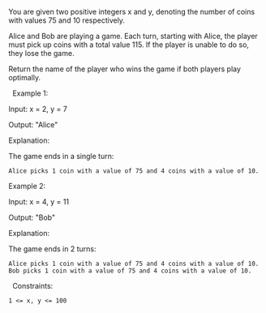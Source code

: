 You are given two positive integers x and y, denoting the number of coins with values 75 and 10 respectively.

Alice and Bob are playing a game. Each turn, starting with Alice, the player must pick up coins with a total value 115. If the player is unable to do so, they lose the game.

Return the name of the player who wins the game if both players play optimally.

 
Example 1:


Input: x = 2, y = 7

Output: "Alice"

Explanation:

The game ends in a single turn:


	Alice picks 1 coin with a value of 75 and 4 coins with a value of 10.



Example 2:


Input: x = 4, y = 11

Output: "Bob"

Explanation:

The game ends in 2 turns:


	Alice picks 1 coin with a value of 75 and 4 coins with a value of 10.
	Bob picks 1 coin with a value of 75 and 4 coins with a value of 10.



 
Constraints:


	1 <= x, y <= 100

